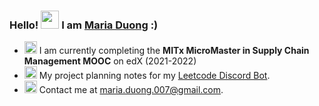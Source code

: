 ### Hello! <a target="_blank" rel="noopener noreferrer" href="https://github.com/TheDudeThatCode/TheDudeThatCode/blob/master/Assets/Hi.gif"><img src="https://github.com/TheDudeThatCode/TheDudeThatCode/raw/master/Assets/Hi.gif" width="29px" style="max-width:100%;"></a> I am <a href="https://www.linkedin.com/in/mariaduong12358/" rel="nofollow">Maria Duong</a> :)

<ul>
<li><g-emoji class="g-emoji" alias="seedling" fallback-src="https://github.githubassets.com/images/icons/emoji/unicode/1f331.png"><img class="emoji" alt="seedling" height="20" width="20" src="https://github.githubassets.com/images/icons/emoji/unicode/1f331.png"></g-emoji> I am currently completing the <b>MITx MicroMaster in Supply Chain Management MOOC</b> on edX (2021-2022)</li>
<!-- <li><g-emoji class="g-emoji" alias="fire" fallback-src="https://github.githubassets.com/images/icons/emoji/unicode/1f525.png"><img class="emoji" alt="fire" height="20" width="20" src="https://github.githubassets.com/images/icons/emoji/unicode/1f525.png"></g-emoji> Most proud of -- <a href="http://math2it.com/" rel="nofollow"></a>, a Vietnamese site for intuitive knowledge (maths, education and technology).</li> -->
<li><g-emoji class="g-emoji" alias="books" fallback-src="https://github.githubassets.com/images/icons/emoji/unicode/1f4da.png"><img class="emoji" alt="books" height="20" width="20" src="https://github.githubassets.com/images/icons/emoji/unicode/1f4da.png"></g-emoji> My project planning notes for my <a href="https://foam-tick-e77.notion.site/Leetcode-Discord-Bot-57c59b726bce42d8b2c3d4191561fa98" rel="nofollow">Leetcode Discord Bot</a>.</li>
<!-- <li><g-emoji class="g-emoji" alias="heart_eyes" fallback-src="https://github.githubassets.com/images/icons/emoji/unicode/1f60d.png"><img class="emoji" alt="heart_eyes" height="20" width="20" src="https://github.githubassets.com/images/icons/emoji/unicode/1f60d.png"></g-emoji> My hobbies are <a href="https://photos.app.goo.gl/9OVEkdTjmtRPg7vC3" rel="nofollow">drawing</a>, <a href="https://www.goodreads.com/user/show/19630622-thi-dinh" rel="nofollow">reading</a> and <a href="https://goo.gl/photos/yQXdQws1LLS16x5v5" rel="nofollow">cooking</a>.</li> -->
<li><g-emoji class="g-emoji" alias="love_letter" fallback-src="https://github.githubassets.com/images/icons/emoji/unicode/1f48c.png"><img class="emoji" alt="love_letter" height="20" width="20" src="https://github.githubassets.com/images/icons/emoji/unicode/1f48c.png"></g-emoji> Contact me at <a href="mailto:dinhanhthi@gmail.com">maria.duong.007@gmail.com</a>.</li>
</ul>

<!--
**dmaristem/dmaristem** is a ✨ _special_ ✨ repository because its `README.md` (this file) appears on your GitHub profile.

Here are some ideas to get you started:

- 🔭 I’m currently working on ...
- 🌱 I’m currently learning ...
- 👯 I’m looking to collaborate on ...
- 🤔 I’m looking for help with ...
- 💬 Ask me about ...
- 📫 How to reach me: ...
- 😄 Pronouns: ...
- ⚡ Fun fact: ...
-->
